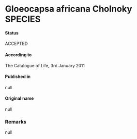 Gloeocapsa africana Cholnoky SPECIES
=======

#### Status
ACCEPTED

#### According to
The Catalogue of Life, 3rd January 2011

#### Published in
null

#### Original name
null

### Remarks
null